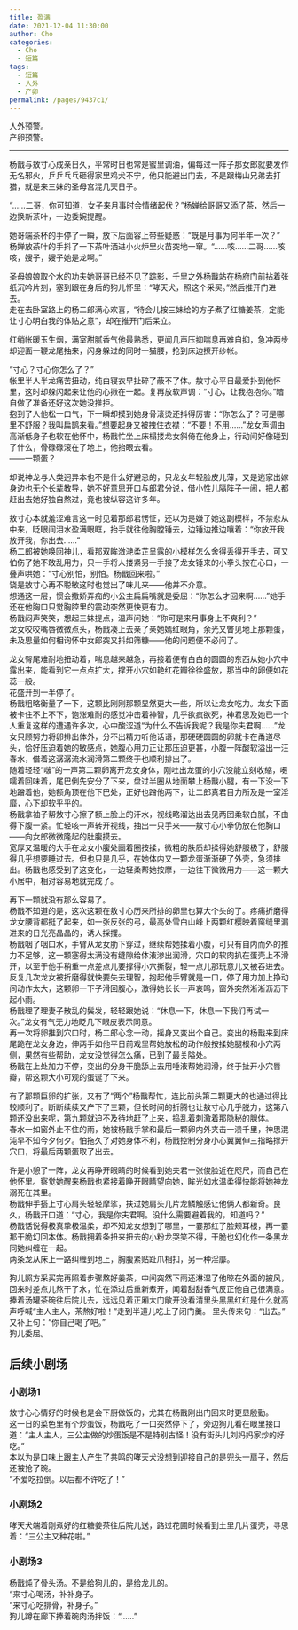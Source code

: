 ```yaml
---
title: 盈满
date: 2021-12-04 11:30:00
author: Cho
categories: 
  - Cho
  - 短篇
tags: 
  - 短篇
  - 人外
  - 产卵
permalink: /pages/9437c1/
---
```


人外预警。  
产卵预警。

---

杨戬与敖寸心成亲日久，平常时日也常是蜜里调油，偏每过一阵子那女郎就要发作无名邪火，乒乒乓乓砸得家里鸡犬不宁，他只能避出门去，不是跟梅山兄弟去打猎，就是来三妹的圣母宫混几天日子。

“……二哥，你可知道，女子来月事时会情绪起伏？”杨婵给哥哥又添了茶，然后一边换新茶叶，一边委婉提醒。  
<!-- more -->
她哥端茶杯的手停了一瞬，放下后面容上带些疑惑：“既是月事为何半年一次？”  
杨婵放茶叶的手抖了一下茶叶洒进小火炉里火苗突地一窜。“……咳……二哥……咳咳，嫂子，嫂子她是龙啊。”

圣母娘娘取个水的功夫她哥哥已经不见了踪影，千里之外杨戬站在杨府门前拈着张纸沉吟片刻，塞到跟在身后的狗儿怀里：“哮天犬，照这个采买。”然后推开门进去。  
走在去卧室路上的杨二郎满心欢喜，“待会儿按三妹给的方子煮了红糖姜茶，定能让寸心明白我的体贴之意”，却在推开门后呆立。

红绡帐暖玉生烟，满室甜腻香气他最熟悉，更闻几声压抑喘息再难自抑，急冲两步却迎面一鞭龙尾抽来，闪身躲过的同时一猫腰，抢到床边撩开纱帐。

“寸心？寸心你怎么了？”  
帐里半人半龙痛苦扭动，纯白寝衣早扯碎了蔽不了体。敖寸心平日最爱扑到他怀里，这时却躲闪起来让他的心揪在一起。复再放软声调：“寸心，让我抱抱你。”暗自做了准备还好这次她没推拒。  
抱到了人他松一口气，下一瞬却摸到她身骨滚烫还抖得厉害：“你怎么了？可是哪里不舒服？我叫扁鹊来看。”想要起身又被拽住衣襟：“不要！不用……”龙女声调由高渐低身子也软在他怀中，杨戬忙坐上床榻搂龙女斜倚在他身上，行动间好像碰到了什么，骨碌碌滚在了地上，他抬眼去看。  
——一颗蛋？

却说神龙与人类迥异本也不是什么好避忌的，只龙女年轻脸皮儿薄，又是逃家出嫁身边也无个长辈教导，她不好意思开口与郎君分说，借小性儿隔阵子一闹，把人都赶出去她好独自熬过，竟也被纵容这许多年。

敖寸心本就羞涩难言这一时见着那郎君愣怔，还以为是嫌了她这副模样，不禁悲从中来，眨眼间泪水盈满眼眶，抬手就往他胸膛锤去，边锤边推边嚷着：“你放开我放开我，你出去……”  
杨二郎被她唤回神儿，看那双眸潋滟柔芷呈露的小模样怎么舍得丢得开手去，可又怕伤了她不敢乱用力，只一手将人搂紧另一手接了龙女锤来的小拳头按在心口，一叠声哄她：“寸心别怕，别怕。杨戬回来啦。”  
饶是敖寸心再不聪敏这时也觉出了味儿来——他并不介意。  
想通这一层，惯会撒娇弄痴的小公主扁扁嘴就是委屈：“你怎么才回来啊……”她手还在他胸口只觉胸腔里的震动突然更快更有力。  
杨戬闷声笑笑，想起三妹提点，温声问她：“你可是来月事身上不爽利？”  
龙女咬咬嘴唇微微点头，杨戬凑上去亲了亲她嫣红眼角，余光又瞥见地上那颗蛋，未及思量如何相询怀中女郎突又抖如筛糠——他的问题便不必问了。

龙女臀尾难耐地扭动着，喘息越来越急，再接着便有白白的圆圆的东西从她小穴中露出来，能看到它一点点扩大，撑开小穴如艳红花瓣徐徐盛放，那当中的卵便如花蕊一般。  
花盛开到一半停了。  
杨戬粗略衡量了一下，这颗比刚刚那颗显然更大一些，所以让龙女吃力。龙女下面被卡住不上不下，饱涨难耐的感觉冲击着神智，几乎欲疯欲死，神君思及她已一个人重复这样的遭遇许多次，心中酸涩道“为什么不告诉我呢？我是你夫君啊……”龙女只顾努力将卵排出体外，分不出精力听他话语，那硬硬圆圆的卵就卡在甬道尽头，恰好压迫着她的敏感点，她腹心用力正让那压迫更甚，小腹一阵酸软溢出一汪春水，借着这潺潺流水润滑第二颗终于也顺利排出了。  
随着轻轻“啵”的一声第二颗卵离开龙女身体，刚吐出龙蛋的小穴没能立刻收缩，嗫嚅着回味着，尾巴倒先安分了下来，盘过半圈从地面攀上杨戬小腿，有一下没一下地蹭着他，她额角顶在他下巴处，正好也蹭他两下，让二郎真君目力所及是一室淫靡，心下却软乎乎的。  
杨戬拿袖子帮敖寸心擦了额上脸上的汗水，视线略溜达出去见两团柔软白腻，不由得下腹一紧。忙轻咳一声转开视线，抽出一只手来——敖寸心小拳仍放在他胸口——向女郎微微隆起的肚腹摸去。  
宽厚又温暖的大手在龙女小腹处画着圈按揉，微粗的肤质却揉得她舒服极了，舒服得几乎想要睡过去。但也只是几乎，在她体内又一颗龙蛋渐渐硬了外壳，急须排出。杨戬也感受到了这变化，一边轻柔帮她按摩，一边往下微微用力——这一颗大小居中，相对容易地就完成了。

再下一颗就没有那么容易了。  
杨戬不知道的是，这次这颗在敖寸心历来所排的卵里也算大个头的了。疼痛折磨得龙女腰背都挺了起来，如一张反张的弓，最高处雪白山峰上两颗红樱映着窗缝里漏进来的日光亮晶晶的，诱人採攫。  
杨戬咽了咽口水，手臂从龙女肋下穿过，继续帮她揉着小腹，可只有自内而外的推力不足够，这一颗塞得太满没有缝隙给体液渗出润滑，穴口的软肉扒在蛋壳上不滑开，以至于他手稍重一点差点儿要撑得小穴撕裂，轻一点儿那玩意儿又被吞进去。反复几次龙女被折磨得就快要失去理智，抱起他手臂就是一口，停了用力加上挣动间动作太大，这颗卵一下子滑回腹心，激得她长长一声哀鸣，窗外突然淅淅沥沥下起小雨。  
杨戬理了理妻子散乱的鬓发，轻轻跟她说：“休息一下，休息一下我们再试一次。”龙女有气无力地眨几下眼皮表示同意。  
再一次将卵推到穴口时，杨二郎心念一动，摇身又变出个自己。变出的杨戬来到床尾跪在龙女身边，伸两手如他平日前戏里帮她放松的动作般按揉她腿根和小穴两侧，果然有些帮助，龙女没觉得怎么痛，已到了最关隘处。  
杨戬在上处加力不停，变出的分身干脆舔上去用唾液帮她润滑，终于扯开小穴唇瓣，帮这颗大小可观的蛋诞了下来。

有了那颗巨卵的扩张，又有了“两个”杨戬帮忙，连比前头第二颗更大的也通过得比较顺利了。断断续续又产下了三颗，但长时间的折腾也让敖寸心几乎脱力，这第八颗还没出来呢，第九颗就迫不及待地赶了上来，捣乱着刺激着那隐秘的腺体。  
春水一如窗外止不住的雨，她被杨戬手掌和最后一颗卵内外夹击一溃千里，神思混沌早不知今夕何夕。怕拖久了对她身体不利，杨戬控制分身小心翼翼伸三指略撑开穴口，将最后两颗蛋取了出去。

许是小憩了一阵，龙女再睁开眼睛的时候看到她夫君一张俊脸近在咫尺，而自己在他怀里。察觉她醒来杨戬也紧接着睁开眼睛望向她，眸光如水温柔得快能将她神龙溺死在其里。  
杨戬伸手搭上寸心肩头轻轻摩挲，扶过她肩头几片龙鳞触感让他俩人都新奇。良久，杨戬开口道：“寸心，我是你夫君啊。没什么需要避着我的，知道吗？”  
杨戬话说得极真挚极温柔，却不知龙女想到了哪里，一霎那红了脸颊耳根，再一霎那干脆幻回本体。杨戬拥着条扭来扭去的小粉龙哭笑不得，干脆也幻化作一条黑龙同她纠缠在一起。  
两条龙从床上一路纠缠到地上，胸腹紧贴趾爪相扣，另一种淫靡。

狗儿照方采买完再照着步骤熬好姜茶，中间突然下雨还淋湿了他晾在外面的披风，回来时差点儿熬干了水，忙在添过后重新煮开，闻着甜甜香气反正他自己很满意。  
捧着汤罐茶碗往后院儿去，远远见着正厢大门敞开没看清里头黑黑红红是什么就高声呼喊“主人主人，茶熬好啦！”走到半道儿吃上了闭门羹。
里头传来句：“出去。”  
又补上句：“你自己喝了吧。”  
狗儿委屈。

## 后续小剧场

### 小剧场1

敖寸心心情好的时候也是会下厨做饭的，尤其在杨戬刚出门回来时更显殷勤。  
这一日的菜色里有个炒蛋饭，杨戬吃了一口突然停下了，旁边狗儿看在眼里接口道：“主人主人，三公主做的炒蛋饭是不是特别古怪！没有街头儿刘妈妈家炒的好吃。”  
本以为是口味上跟主人产生了共鸣的哮天犬没想到迎接自己的是兜头一扇子，然后还被抢了碗。  
“不爱吃拉倒。以后都不许吃了！”

### 小剧场2

哮天犬端着刚煮好的红糖姜茶往后院儿送，路过花圃时候看到土里几片蛋壳，寻思着：“三公主又种花啦。”

### 小剧场3

杨戬炖了骨头汤。不是给狗儿的，是给龙儿的。  
“来寸心喝汤，补补身子。  
“来寸心吃排骨，补身子。”  
狗儿蹲在廊下捧着碗肉汤拌饭：“……”
